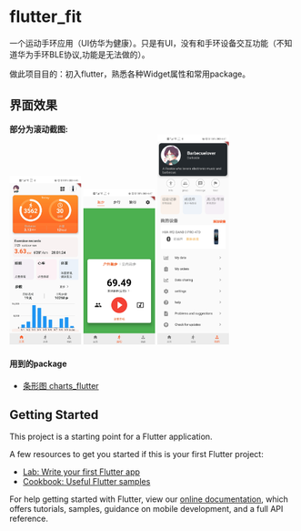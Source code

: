 # flutter_fit

一个运动手环应用（UI仿华为健康）。只是有UI，没有和手环设备交互功能（不知道华为手环BLE协议,功能是无法做的）。

做此项目目的：初入flutter，熟悉各种Widget属性和常用package。

## 界面效果 
**部分为滚动截图:**
<br>
<img src="./screen_shot/Screenshot_homepage.jpg"  width="25%" height="25%"/>
<img src="./screen_shot/Screenshot_sportspage.jpg" width="25%" height="25%"/>
<img src="./screen_shot/Screenshot_mepage.jpg"  width="25%" height="25%"/>


#### 用到的package

- [条形图   charts_flutter](https://github.com/google/charts)



## Getting Started

This project is a starting point for a Flutter application.

A few resources to get you started if this is your first Flutter project:

- [Lab: Write your first Flutter app](https://flutter.io/docs/get-started/codelab)
- [Cookbook: Useful Flutter samples](https://flutter.io/docs/cookbook)

For help getting started with Flutter, view our 
[online documentation](https://flutter.io/docs), which offers tutorials, 
samples, guidance on mobile development, and a full API reference.
